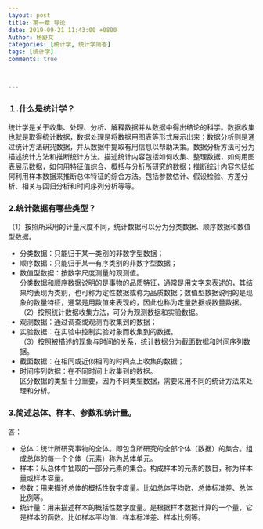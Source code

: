 ```yaml
---
layout: post
title: 第一章 导论
date: 2019-09-21 11:43:00 +0800
Author: 杨舒文
categories: [统计学, 统计学简答]
tags: [统计学]
comments: true



---
```


### １.什么是统计学？

统计学是关于收集、处理、分析、解释数据并从数据中得出结论的科学。数据收集也就是取得统计数据，数据处理是将数据用图表等形式展示出来；数据分析则是通过统计方法研究数据，并从数据中提取有用信息以帮助决策。数据分析方法可分为描述统计方法和推断统计方法。描述统计内容包括如何收集、整理数据，如何用图表展示数据，如何用特征值综合、概括与分析所研究的数据；推断统计内容包括如何利用样本数据来推断总体特征的综合方法。包括参数估计、假设检验、方差分析、相关与回归分析和时间序列分析等等。

### 2.统计数据有哪些类型？

（1）按照所采用的计量尺度不同，统计数据可以分为分类数据、顺序数据和数值型数据。  

- 分类数据：只能归于某一类别的非数字型数据；  
- 顺序数据：只能归于某一有序类别的非数字型数据；  
- 数值型数据：按数字尺度测量的观测值。  
  分类数据和顺序数据说明的是事物的品质特征，通常是用文字来表述的，其结果均表现为类别，也可称为定性数据或称为品质数据；数值型数据说明的是现象的数量特征，通常是用数值来表现的，因此也称为定量数据或数量数据。  
  （2）按照统计数据收集方法，可分为观测数据和实验数据。  
- 观测数据：通过调查或观测而收集到的数据；  
- 实验数据：在实验中控制实验对象而收集到的数据。  
  （3）按照被描述的现象与时间的关系，统计数据分为截面数据和时间序列数据。  
- 截面数据：在相同或近似相同的时间点上收集的数据；  
- 时间序列数据：在不同时间上收集到的数据。  
  区分数据的类型十分重要，因为不同类型数据，需要采用不同的统计方法来处理和分析。

### 3.简述总体、样本、参数和统计量。

答：

- 总体：统计所研究事物的全体。即包含所研究的全部个体（数据）的集合。组成总体的每一个个体（元素）称为总体单元。
- 样本：从总体中抽取的一部分元素的集合。构成样本的元素的数目，称为样本量或样本容量。
- 参数：用来描述总体的概括性数字度量。比如总体平均数、总体标准差、总体比例等。
- 统计量：用来描述样本的概括性数字度量。是根据样本数据计算的一个量，它是样本的函数。比如样本平均值、样本标准差、样本比例等。















